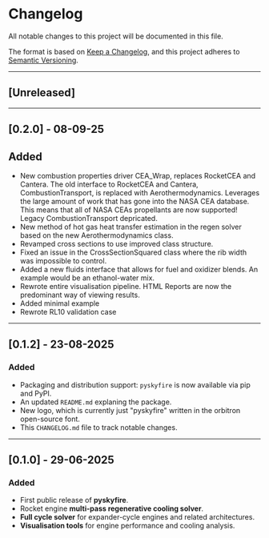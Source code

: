 # Changelog
All notable changes to this project will be documented in this file.

The format is based on [Keep a Changelog](https://keepachangelog.com/en/1.1.0/),
and this project adheres to [Semantic Versioning](https://semver.org/spec/v2.0.0.html).

---

## [Unreleased]

---

## [0.2.0] - 08-09-25
## Added
- New combustion properties driver CEA_Wrap, replaces RocketCEA and Cantera. The old interface to RocketCEA and Cantera, CombustionTransport, is replaced with Aerothermodynamics. Leverages the large amount of work that has gone into the NASA CEA database. This means that all of NASA CEAs propellants are now supported! Legacy CombustionTransport depricated. 
- New method of hot gas heat transfer estimation in the regen solver based on the new Aerothermodynamics class. 
- Revamped cross sections to use improved class structure.
- Fixed an issue in the CrossSectionSquared class where the rib width was impossible to control. 
- Added a new fluids interface that allows for fuel and oxidizer blends. An example would be an ethanol-water mix.
- Rewrote entire visualisation pipeline. HTML Reports are now the predominant way of viewing results. 
- Added minimal example
- Rewrote RL10 validation case

---

## [0.1.2] - 23-08-2025
### Added
- Packaging and distribution support: `pyskyfire` is now available via pip and PyPI.
- An updated `README.md` explaning the package.
- New logo, which is currently just "pyskyfire" written in the orbitron open-source font. 
- This `CHANGELOG.md` file to track notable changes.

---

## [0.1.0] - 29-06-2025
### Added
- First public release of **pyskyfire**.
- Rocket engine **multi-pass regenerative cooling solver**.
- **Full cycle solver** for expander-cycle engines and related architectures.
- **Visualisation tools** for engine performance and cooling analysis.
